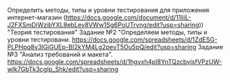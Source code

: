 Определить методы, типы и уровни тестирования для приложения интернет-магазин (https://docs.google.com/document/d/11liiL-J2FXSmDiWzibYXL8ebLev8VWw1Sg6PoUTrvng/edit?usp=sharing))
"Теория тестирования"
Задание №2 "Определяем методы, типы и уровни тестировани. https://docs.google.com/spreadsheets/d/1ZdESG-PLPHpq8v3lGiGUEp-BI2kYM4Lg2pevT5Ou5pQ/edit?usp=sharing
Задание №3 "Анализ требований и макета". https://docs.google.com/spreadsheets/d/1hgvxh4pl8YnTQzcbvjsfVPzUW-wIk7GbTk3cgIp_Shk/edit?usp=sharing 
